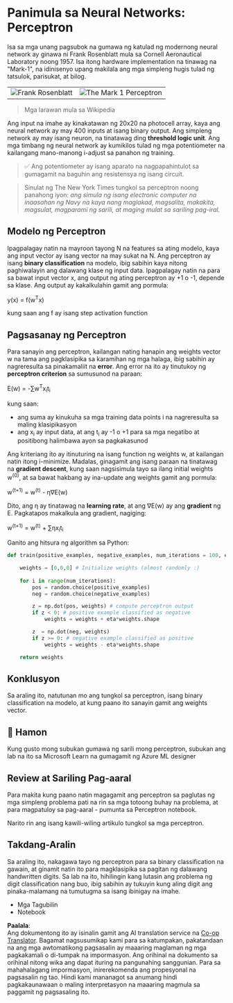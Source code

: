 <!--
CO_OP_TRANSLATOR_METADATA:
{
  "original_hash": "59021c5f419d3feda19075910a74280a",
  "translation_date": "2025-07-09T17:00:01+00:00",
  "source_file": "15-rag-and-vector-databases/data/perceptron.md",
  "language_code": "tl"
}
-->
# Panimula sa Neural Networks: Perceptron

Isa sa mga unang pagsubok na gumawa ng katulad ng modernong neural network ay ginawa ni Frank Rosenblatt mula sa Cornell Aeronautical Laboratory noong 1957. Isa itong hardware implementation na tinawag na "Mark-1", na idinisenyo upang makilala ang mga simpleng hugis tulad ng tatsulok, parisukat, at bilog.

|      |      |
|--------------|-----------|
|<img src='images/Rosenblatt-wikipedia.jpg' alt='Frank Rosenblatt'/> | <img src='images/Mark_I_perceptron_wikipedia.jpg' alt='The Mark 1 Perceptron' />|

> Mga larawan mula sa Wikipedia

Ang input na imahe ay kinakatawan ng 20x20 na photocell array, kaya ang neural network ay may 400 inputs at isang binary output. Ang simpleng network ay may isang neuron, na tinatawag ding **threshold logic unit**. Ang mga timbang ng neural network ay kumikilos tulad ng mga potentiometer na kailangang mano-manong i-adjust sa panahon ng training.

> ✅ Ang potentiometer ay isang aparato na nagpapahintulot sa gumagamit na baguhin ang resistensya ng isang circuit.

> Sinulat ng The New York Times tungkol sa perceptron noong panahong iyon: *ang simula ng isang electronic computer na inaasahan ng Navy na kaya nang maglakad, magsalita, makakita, magsulat, magparami ng sarili, at maging mulat sa sariling pag-iral.*

## Modelo ng Perceptron

Ipagpalagay natin na mayroon tayong N na features sa ating modelo, kaya ang input vector ay isang vector na may sukat na N. Ang perceptron ay isang **binary classification** na modelo, ibig sabihin kaya nitong paghiwalayin ang dalawang klase ng input data. Ipagpalagay natin na para sa bawat input vector x, ang output ng ating perceptron ay +1 o -1, depende sa klase. Ang output ay kakalkulahin gamit ang pormula:

y(x) = f(w<sup>T</sup>x)

kung saan ang f ay isang step activation function

## Pagsasanay ng Perceptron

Para sanayin ang perceptron, kailangan nating hanapin ang weights vector w na tama ang pagklasipika sa karamihan ng mga halaga, ibig sabihin ay nagreresulta sa pinakamaliit na **error**. Ang error na ito ay tinutukoy ng **perceptron criterion** sa sumusunod na paraan:

E(w) = -∑w<sup>T</sup>x<sub>i</sub>t<sub>i</sub>

kung saan:

* ang suma ay kinukuha sa mga training data points i na nagreresulta sa maling klasipikasyon
* ang x<sub>i</sub> ay input data, at ang t<sub>i</sub> ay -1 o +1 para sa mga negatibo at positibong halimbawa ayon sa pagkakasunod

Ang kriteriang ito ay itinuturing na isang function ng weights w, at kailangan natin itong i-minimize. Madalas, ginagamit ang isang paraan na tinatawag na **gradient descent**, kung saan nagsisimula tayo sa ilang initial weights w<sup>(0)</sup>, at sa bawat hakbang ay ina-update ang weights gamit ang pormula:

w<sup>(t+1)</sup> = w<sup>(t)</sup> - η∇E(w)

Dito, ang η ay tinatawag na **learning rate**, at ang ∇E(w) ay ang **gradient** ng E. Pagkatapos makalkula ang gradient, nagiging:

w<sup>(t+1)</sup> = w<sup>(t)</sup> + ∑ηx<sub>i</sub>t<sub>i</sub>

Ganito ang hitsura ng algorithm sa Python:

```python
def train(positive_examples, negative_examples, num_iterations = 100, eta = 1):

    weights = [0,0,0] # Initialize weights (almost randomly :)
        
    for i in range(num_iterations):
        pos = random.choice(positive_examples)
        neg = random.choice(negative_examples)

        z = np.dot(pos, weights) # compute perceptron output
        if z < 0: # positive example classified as negative
            weights = weights + eta*weights.shape

        z  = np.dot(neg, weights)
        if z >= 0: # negative example classified as positive
            weights = weights - eta*weights.shape

    return weights
```

## Konklusyon

Sa araling ito, natutunan mo ang tungkol sa perceptron, isang binary classification na modelo, at kung paano ito sanayin gamit ang weights vector.

## 🚀 Hamon

Kung gusto mong subukan gumawa ng sarili mong perceptron, subukan ang lab na ito sa Microsoft Learn na gumagamit ng Azure ML designer


## Review at Sariling Pag-aaral

Para makita kung paano natin magagamit ang perceptron sa paglutas ng mga simpleng problema pati na rin sa mga totoong buhay na problema, at para magpatuloy sa pag-aaral - pumunta sa Perceptron notebook.

Narito rin ang isang kawili-wiling artikulo tungkol sa mga perceptron.

## Takdang-Aralin

Sa araling ito, nakagawa tayo ng perceptron para sa binary classification na gawain, at ginamit natin ito para magklasipika sa pagitan ng dalawang handwritten digits. Sa lab na ito, hihilingin kang lutasin ang problema ng digit classification nang buo, ibig sabihin ay tukuyin kung aling digit ang pinaka-malamang na tumutugma sa isang ibinigay na imahe.

* Mga Tagubilin
* Notebook

**Paalala**:  
Ang dokumentong ito ay isinalin gamit ang AI translation service na [Co-op Translator](https://github.com/Azure/co-op-translator). Bagamat nagsusumikap kami para sa katumpakan, pakatandaan na ang mga awtomatikong pagsasalin ay maaaring maglaman ng mga pagkakamali o di-tumpak na impormasyon. Ang orihinal na dokumento sa orihinal nitong wika ang dapat ituring na pangunahing sanggunian. Para sa mahahalagang impormasyon, inirerekomenda ang propesyonal na pagsasalin ng tao. Hindi kami mananagot sa anumang hindi pagkakaunawaan o maling interpretasyon na maaaring magmula sa paggamit ng pagsasaling ito.